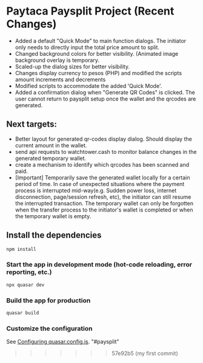 
# Paytaca Paysplit Project (Recent Changes)

- Added a default "Quick Mode" to main function dialogs. The initiator only needs to directly input the total price amount to split.
- Changed background colors for better visibility. (Animated image background overlay is temporary.
- Scaled-up the dialog sizes for better visibility.
- Changes display currency to pesos (PHP) and modified the scripts amount increments and decrements
- Modified scripts to accommodate the added 'Quick Mode'.
- Added a confirmation dialog when "Generate QR Codes" is clicked. The user cannot return to paysplit setup once the wallet and the qrcodes are generated.

## Next targets:
  - Better layout for generated qr-codes display dialog. Should display the current amount in the wallet.
  - send api requests to watchtower.cash to monitor balance changes in the generated temporary wallet.
  - create a mechanism to identify which qrcodes has been scanned and paid.
  - [Important] Temporarily save the generated wallet locally for a certain period of time. In case of unexpected situations where the payment process is interrupted mid-way(e.g. Sudden power loss, internet disconnection, page/session refresh, etc), the initiator can still resume the interrupted transaction. The temporary wallet can only be forgotten when the transfer process to the initiator's wallet is completed or when the temporary wallet is empty.

## Install the dependencies
```bash
npm install
```

### Start the app in development mode (hot-code reloading, error reporting, etc.)
```bash
npx quasar dev
```

### Build the app for production
```bash
quasar build
```

### Customize the configuration
See [Configuring quasar.config.js](https://v2.quasar.dev/quasar-cli-vite/quasar-config-js).
"#paysplit" 
>>>>>>> 57e92b5 (my first commit)
